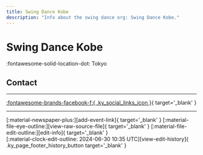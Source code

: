 ```yaml
---
title: Swing Dance Kobe
description: "Info about the swing dance org: Swing Dance Kobe."
---
```


# Swing Dance Kobe

:fontawesome-solid-location-dot: Tokyo  


## Contact


---

 [:fontawesome-brands-facebook-f:{ .ky_social_links_icon }](https://www.facebook.com/groups/SwingDanceKobe){ target='_blank' }

---

<div class="ky_page_footer" markdown>
<div class="ky_page_footer_trailing" markdown="span">
[:material-newspaper-plus:][add-event-link]{ target='_blank' }
[:material-file-eye-outline:][view-raw-source-file]{ target='_blank' }
[:material-file-edit-outline:][edit-info]{ target='_blank' }
</div>
<div class="ky_page_footer_leading" markdown="span">
[:material-clock-edit-outline: 2024-06-30 10:35 UTC][view-edit-history]{ .ky_page_footer_history_button target='_blank' }
</div>
</div>

[add-event-link]: https://github.com/swingdance/events/issues/new?assignees=&labels=add+event&projects=&template=02-add_entity.yml&title=%5Bjp%5D%20%3CName%3E&region=jp&province=Tokyo&city=Tokyo&org_id=swing-dance-kobe "Add Event"
[view-raw-source-file]: https://github.com/swingdance/orgs/blob/main/jp/swing-dance-kobe.json "View Raw Source File"
[edit-info]: https://github.com/swingdance/orgs/issues/new?assignees=&labels=update+org&projects=&template=03-update_entity.yml&title=%5Bjp%5D%20Swing%20Dance%20Kobe&region=jp&id=swing-dance-kobe&name=Swing%20Dance%20Kobe "Edit Info"

[view-edit-history]: https://github.com/swingdance/orgs/commits/main/jp/swing-dance-kobe.json "View Edit History"
